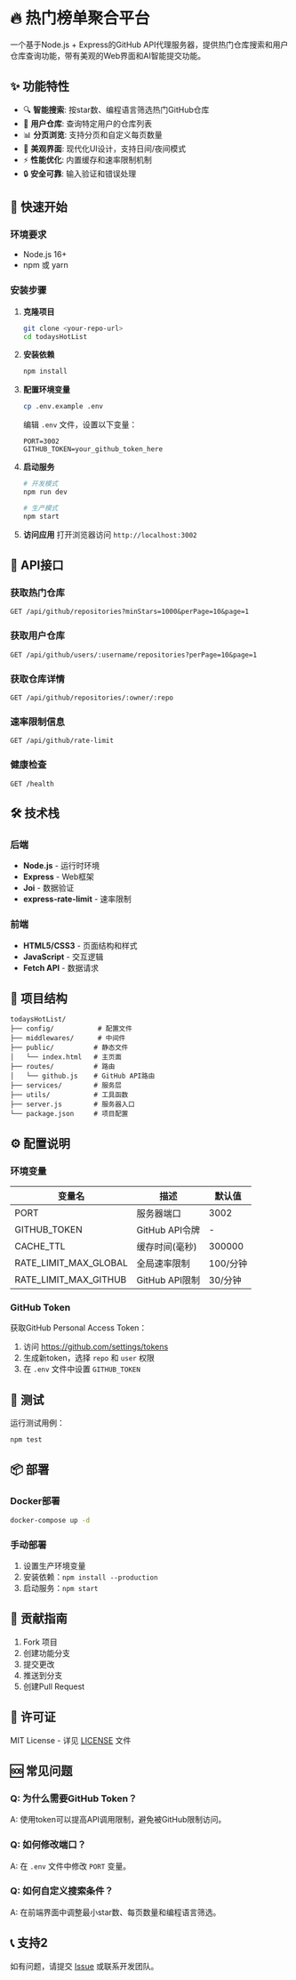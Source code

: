 # 🔥 热门榜单聚合平台

一个基于Node.js + Express的GitHub API代理服务器，提供热门仓库搜索和用户仓库查询功能，带有美观的Web界面和AI智能提交功能。

## ✨ 功能特性

- 🔍 **智能搜索**: 按star数、编程语言筛选热门GitHub仓库
- 👤 **用户仓库**: 查询特定用户的仓库列表
- 📊 **分页浏览**: 支持分页和自定义每页数量
- 🎨 **美观界面**: 现代化UI设计，支持日间/夜间模式
- ⚡ **性能优化**: 内置缓存和速率限制机制
- 🔒 **安全可靠**: 输入验证和错误处理

## 🚀 快速开始

### 环境要求

- Node.js 16+
- npm 或 yarn

### 安装步骤

1. **克隆项目**
   ```bash
   git clone <your-repo-url>
   cd todaysHotList
   ```

2. **安装依赖**
   ```bash
   npm install
   ```

3. **配置环境变量**
   ```bash
   cp .env.example .env
   ```
   编辑 `.env` 文件，设置以下变量：
   ```
   PORT=3002
   GITHUB_TOKEN=your_github_token_here
   ```

4. **启动服务**
   ```bash
   # 开发模式
   npm run dev
   
   # 生产模式
   npm start
   ```

5. **访问应用**
   打开浏览器访问 `http://localhost:3002`

## 📖 API接口

### 获取热门仓库
```
GET /api/github/repositories?minStars=1000&perPage=10&page=1
```

### 获取用户仓库
```
GET /api/github/users/:username/repositories?perPage=10&page=1
```

### 获取仓库详情
```
GET /api/github/repositories/:owner/:repo
```

### 速率限制信息
```
GET /api/github/rate-limit
```

### 健康检查
```
GET /health
```

## 🛠️ 技术栈

### 后端
- **Node.js** - 运行时环境
- **Express** - Web框架
- **Joi** - 数据验证
- **express-rate-limit** - 速率限制

### 前端
- **HTML5/CSS3** - 页面结构和样式
- **JavaScript** - 交互逻辑
- **Fetch API** - 数据请求

## 📁 项目结构

```
todaysHotList/
├── config/           # 配置文件
├── middlewares/      # 中间件
├── public/          # 静态文件
│   └── index.html   # 主页面
├── routes/          # 路由
│   └── github.js    # GitHub API路由
├── services/        # 服务层
├── utils/           # 工具函数
├── server.js        # 服务器入口
└── package.json     # 项目配置
```

## ⚙️ 配置说明

### 环境变量

| 变量名 | 描述 | 默认值 |
|--------|------|--------|
| PORT | 服务器端口 | 3002 |
| GITHUB_TOKEN | GitHub API令牌 | - |
| CACHE_TTL | 缓存时间(毫秒) | 300000 |
| RATE_LIMIT_MAX_GLOBAL | 全局速率限制 | 100/分钟 |
| RATE_LIMIT_MAX_GITHUB | GitHub API限制 | 30/分钟 |

### GitHub Token

获取GitHub Personal Access Token：
1. 访问 https://github.com/settings/tokens
2. 生成新token，选择 `repo` 和 `user` 权限
3. 在 `.env` 文件中设置 `GITHUB_TOKEN`

## 🧪 测试

运行测试用例：
```bash
npm test
```

## 📦 部署

### Docker部署
```bash
docker-compose up -d
```

### 手动部署
1. 设置生产环境变量
2. 安装依赖：`npm install --production`
3. 启动服务：`npm start`

## 🤝 贡献指南

1. Fork 项目
2. 创建功能分支
3. 提交更改
4. 推送到分支
5. 创建Pull Request

## 📄 许可证

MIT License - 详见 [LICENSE](LICENSE) 文件

## 🆘 常见问题

### Q: 为什么需要GitHub Token？
A: 使用token可以提高API调用限制，避免被GitHub限制访问。

### Q: 如何修改端口？
A: 在 `.env` 文件中修改 `PORT` 变量。

### Q: 如何自定义搜索条件？
A: 在前端界面中调整最小star数、每页数量和编程语言筛选。

## 📞 支持2

如有问题，请提交 [Issue](https://github.com/your-repo/issues) 或联系开发团队。